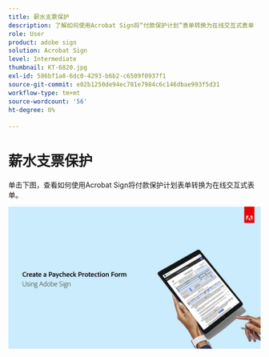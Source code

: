 ```yaml
---
title: 薪水支票保护
description: 了解如何使用Acrobat Sign将“付款保护计划”表单转换为在线交互式表单
role: User
product: adobe sign
solution: Acrobat Sign
level: Intermediate
thumbnail: KT-6820.jpg
exl-id: 586bf1a8-6dc0-4293-b6b2-c6509f0937f1
source-git-commit: e02b1250de94ec781e7984c6c146dbae993f5d31
workflow-type: tm+mt
source-wordcount: '56'
ht-degree: 0%

---
```


# 薪水支票保护

单击下图，查看如何使用Acrobat Sign将付款保护计划表单转换为在线交互式表单。

[![付款捕获交互式演练](../assets/Paycheck.jpg)](https://acrobatusers.com/paycheck-protection-program-resource-hub/walkthrough/)
